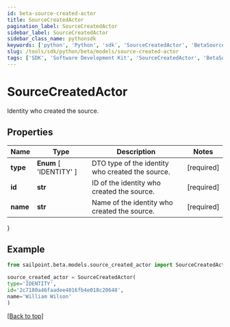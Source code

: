 ```yaml
---
id: beta-source-created-actor
title: SourceCreatedActor
pagination_label: SourceCreatedActor
sidebar_label: SourceCreatedActor
sidebar_class_name: pythonsdk
keywords: ['python', 'Python', 'sdk', 'SourceCreatedActor', 'BetaSourceCreatedActor'] 
slug: /tools/sdk/python/beta/models/source-created-actor
tags: ['SDK', 'Software Development Kit', 'SourceCreatedActor', 'BetaSourceCreatedActor']
---
```


# SourceCreatedActor

Identity who created the source.

## Properties

Name | Type | Description | Notes
------------ | ------------- | ------------- | -------------
**type** |  **Enum** [  'IDENTITY' ] | DTO type of the identity who created the source. | [required]
**id** | **str** | ID of the identity who created the source. | [required]
**name** | **str** | Name of the identity who created the source. | [required]
}

## Example

```python
from sailpoint.beta.models.source_created_actor import SourceCreatedActor

source_created_actor = SourceCreatedActor(
type='IDENTITY',
id='2c7180a46faadee4016fb4e018c20648',
name='William Wilson'
)

```
[[Back to top]](#) 

